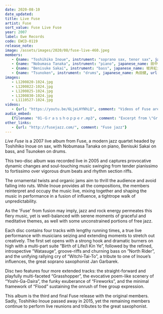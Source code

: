 ```yaml
---
date: 2020-08-10
date_updated: 
title: Live Fuse
artist: Fuse
sort_value: Fuse Live Fuse
year: 2007
label: Ewe Records
code: EWCD-0119
release_note: 
image: /assets/images/2020/08/fuse-live-460.jpeg
members: 
   - {name: "Toshihiko Inoue", instrument: "soprano sax, tenor sax", japanese_name: 井上淑彦, url: "http://www.inouetoshihiko.com/"}
   - {name: "Nobumasa Tanaka", instrument: "piano", japanese_name: 田中信正, url: "http://tnobumasa.com/"}
   - {name: "Benisuke Sakai", instrument: "bass", japanese_name: 坂井紅介, url: "http://www.benisuke.com"}   
   - {name: "Tsunoken", instrument: "drums", japanese_name: 角田健, url: "http://blog.livedoor.jp/tsunoken555/"}
images: 
   - L1200820-1024.jpg
   - L1200822-1024.jpg
   - L1200825-1024.jpg
   - L1200830-1024.jpg
   - L1110527-1024.jpg
videos: 
   - {url: "https://youtu.be/6LjeLHYNhLQ", comment: "Videos of Fuse are hard to find, yet the individual members can be viewed in clips with other groups. Here is a video of Toshihiko Inoue performing with Fumio Karashima's group."}
audio_embed:
   {filename: "01-Ｇｒａｓｓｈｏｐｐｅｒ.mp3", comment: "Excerpt from \"Grasshopper\", the first track on the second disc:"}
other_links:
   - {url: "http://fusejazz.com/", comment: "Fuse jazz"}
---
```


*Live Fuse* is a 2007 live album from Fuse, a modern jazz quartet headed by Toshihiko Inoue on sax, with Nobumasa Tanaka on piano, Benisuki Sakai on bass, and Tsunoken on drums.

This two-disc album was recorded live in 2005 and captures provocative dynamic changes and soul-touching music swinging from tender pianissimo to fortissimo over vigorous drum beats and rhythm section riffs.

The ornamental twists and organic jams aim to thrill the audience and avoid falling into ruts. While Inoue provides all the compositions, the members reinterpret and occupy the music live, mixing together and shaping the music in performance in a fusion of influence, a tightrope walk of unpredictability.

As the 'Fuse' from fusion may imply, jazz and rock energy permeates this fiery music, yet is well-balanced with serene moments of graceful and meditative themes, as well with some unconstrained portions of free jazz.

Each disc contains four tracks with lengthy running times, a true live performance with musicians seizing and extending moments to stretch out creatively. The first set opens with a strong hook and dramatic burners on high with a multi-part suite ”Birth of Life/I Kin Ye”, followed by the refined, introspective ”Watasuge”, groove-riffs and churning bass on ”North Rider”, and the unifying rallying cry of “Witchi-Tai-To”, a tribute to one of Inoue’s influences, the great soprano saxophonist Jan Garbarek.

Disc two features four more extended tracks: the straight-forward and playfully multi-faceted “Grasshopper”, the evocative poem-like scenery of “Yoshi-Ga-Daira”, the funky exuberance of “Fireworks”, and the minimal framework of “Flood” sustaining the onrush of free group expression.

This album is the third and final Fuse release with the original members. Sadly, Toshihiko Inoue passed away in 2015, yet the remaining members continue to perform live reunions and tributes to the great saxophonist.

